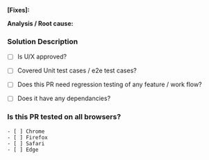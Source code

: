 **[Fixes]:**
<!--For e.g [ODC-100](https://jira.coreos.com/browse/ODC-100): Title of user story / defect / task -->

**Analysis / Root cause:**
<!--Briefly describe the root cause & analysis of the problem-->

### Solution Description
<!--Describe your code changes in detail and explain the solution-->

- [ ] Is U/X approved?
<!-- If designer review required, tag @openshift/team-devconsole-ux and add screenshots/gifs  -->

- [ ] Covered Unit test cases / e2e test cases? 
<!-- Were unit tests or E2E test recorded for this change, or was only manual testing applicable. If yes, attach report else state reason for not adding.-->

- [ ] Does this PR need regression testing of any feature / work flow?
<!-- If the changes have bigger impact on any feature / work flow, do mention scope for regression testing -->

- [ ] Does it have any dependancies?
<!-- Mention dependancies like PR, Defect, Prerequisite setup, application, operators, etc -->

### Is this PR tested on all browsers?

    - [ ] Chrome
    - [ ] Firefox
    - [ ] Safari
    - [ ] Edge
